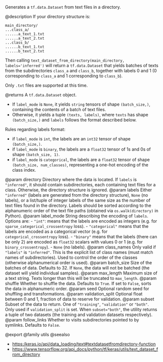 Generates a `tf.data.Dataset` from text files in a directory.

@description
If your directory structure is:

```
main_directory/
...class_a/
......a_text_1.txt
......a_text_2.txt
...class_b/
......b_text_1.txt
......b_text_2.txt
```

Then calling `text_dataset_from_directory(main_directory,
labels='inferred')` will return a `tf.data.Dataset` that yields batches of
texts from the subdirectories `class_a` and `class_b`, together with labels
0 and 1 (0 corresponding to `class_a` and 1 corresponding to `class_b`).

Only `.txt` files are supported at this time.

@returns
A `tf.data.Dataset` object.

- If `label_mode` is `None`, it yields `string` tensors of shape
    `(batch_size,)`, containing the contents of a batch of text files.
- Otherwise, it yields a tuple `(texts, labels)`, where `texts`
    has shape `(batch_size,)` and `labels` follows the format described
    below.

Rules regarding labels format:

- if `label_mode` is `int`, the labels are an `int32` tensor of shape
    `(batch_size,)`.
- if `label_mode` is `binary`, the labels are a `float32` tensor of
    1s and 0s of shape `(batch_size, 1)`.
- if `label_mode` is `categorical`, the labels are a `float32` tensor
    of shape `(batch_size, num_classes)`, representing a one-hot
    encoding of the class index.

@param directory Directory where the data is located.
    If `labels` is `"inferred"`, it should contain
    subdirectories, each containing text files for a class.
    Otherwise, the directory structure is ignored.
@param labels Either `"inferred"`
    (labels are generated from the directory structure),
    `None` (no labels),
    or a list/tuple of integer labels of the same size as the number of
    text files found in the directory. Labels should be sorted according
    to the alphanumeric order of the text file paths
    (obtained via `os.walk(directory)` in Python).
@param label_mode String describing the encoding of `labels`. Options are:
    - `"int"`: means that the labels are encoded as integers
        (e.g. for `sparse_categorical_crossentropy` loss).
    - `"categorical"` means that the labels are
        encoded as a categorical vector
        (e.g. for `categorical_crossentropy` loss).
    - `"binary"` means that the labels (there can be only 2)
        are encoded as `float32` scalars with values 0 or 1
        (e.g. for `binary_crossentropy`).
    - `None` (no labels).
@param class_names Only valid if `"labels"` is `"inferred"`.
    This is the explicit list of class names
    (must match names of subdirectories). Used to control the order
    of the classes (otherwise alphanumerical order is used).
@param batch_size Size of the batches of data. Defaults to 32.
    If `None`, the data will not be batched
    (the dataset will yield individual samples).
@param max_length Maximum size of a text string. Texts longer than this will
    be truncated to `max_length`.
@param shuffle Whether to shuffle the data. Defaults to `True`.
    If set to `False`, sorts the data in alphanumeric order.
@param seed Optional random seed for shuffling and transformations.
@param validation_split Optional float between 0 and 1,
    fraction of data to reserve for validation.
@param subset Subset of the data to return.
    One of `"training"`, `"validation"` or `"both"`.
    Only used if `validation_split` is set.
    When `subset="both"`, the utility returns a tuple of two datasets
    (the training and validation datasets respectively).
@param follow_links Whether to visits subdirectories pointed to by symlinks.
    Defaults to `False`.

@export
@family utils
@seealso
+ <https:/keras.io/api/data_loading/text#textdatasetfromdirectory-function>
+ <https://www.tensorflow.org/api_docs/python/tf/keras/utils/text_dataset_from_directory>
